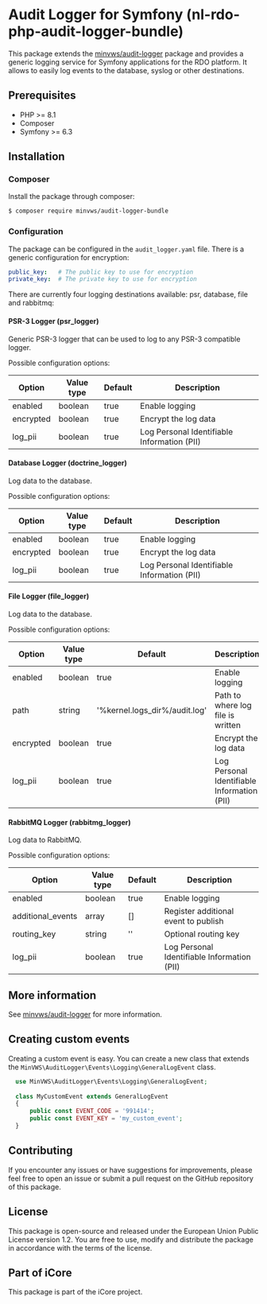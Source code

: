 # Audit Logger for Symfony (nl-rdo-php-audit-logger-bundle)

This package extends the [minvws/audit-logger](https://github.com/minvws/nl-rdo-php-audit-logger) package and provides a 
generic logging service for Symfony applications for the RDO platform. It allows to easily log events to the database, 
syslog or other destinations.

## Prerequisites

- PHP >= 8.1
- Composer
- Symfony >= 6.3

## Installation

### Composer

Install the package through composer:

```bash
$ composer require minvws/audit-logger-bundle
```

### Configuration

The package can be configured in the `audit_logger.yaml` file. There is a generic configuration for encryption:
    
```yaml
public_key:   # The public key to use for encryption
private_key:  # The private key to use for encryption
```

There are currently four logging destinations available: psr, database, file and rabbitmq:

#### PSR-3 Logger (psr_logger)

Generic PSR-3 logger that can be used to log to any PSR-3 compatible logger.

Possible configuration options:

| Option    | Value type | Default | Description                                 |
|-----------|------------|---------|---------------------------------------------|
| enabled   | boolean    | true    | Enable logging                              |
| encrypted | boolean    | true    | Encrypt the log data                        |
| log_pii   | boolean    | true    | Log Personal Identifiable Information (PII) |

#### Database Logger (doctrine_logger)

Log data to the database.

Possible configuration options:

| Option    | Value type | Default | Description                                 |
|-----------|------------|---------|---------------------------------------------|
| enabled   | boolean    | true    | Enable logging                              |
| encrypted | boolean    | true    | Encrypt the log data                        |
| log_pii   | boolean    | true    | Log Personal Identifiable Information (PII) |

#### File Logger (file_logger)

Log data to the database.

Possible configuration options:

| Option    | Value type | Default                       | Description                                 |
|-----------|------------|-------------------------------|---------------------------------------------|
| enabled   | boolean    | true                          | Enable logging                              |
| path      | string     | '%kernel.logs_dir%/audit.log' | Path to where log file is written           |
| encrypted | boolean    | true                          | Encrypt the log data                        |
| log_pii   | boolean    | true                          | Log Personal Identifiable Information (PII) |

#### RabbitMQ Logger (rabbitmg_logger)

Log data to RabbitMQ.

Possible configuration options:

| Option            | Value type | Default     | Description                                 |
|-------------------|------------|-------------|---------------------------------------------|
| enabled           | boolean    | true        | Enable logging                              |
| additional_events | array      | []          | Register additional event to publish        |
| routing_key       | string     | ''          | Optional routing key                        |
| log_pii           | boolean    | true        | Log Personal Identifiable Information (PII) |

## More information

See [minvws/audit-logger](https://github.com/minvws/nl-rdo-php-audit-logger) for more information.

## Creating custom events

Creating a custom event is easy. You can create a new class that extends the `MinVWS\AuditLogger\Events\Logging\GeneralLogEvent` class.

```php
  use MinVWS\AuditLogger\Events\Logging\GeneralLogEvent;
  
  class MyCustomEvent extends GeneralLogEvent
  {
      public const EVENT_CODE = '991414';
      public const EVENT_KEY = 'my_custom_event';
  }
```

## Contributing
If you encounter any issues or have suggestions for improvements, please feel free to open an issue or submit a pull request on the GitHub repository of this package.

## License
This package is open-source and released under the European Union Public License version 1.2. You are free to use, modify and distribute the package in accordance with the terms of the license.

## Part of iCore
This package is part of the iCore project.
